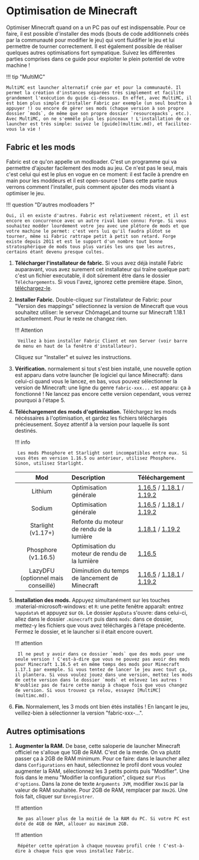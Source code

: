 # Optimisation de Minecraft

Optimiser Minecraft quand on a un PC pas ouf est indispensable. Pour ce faire, il est possible d'installer des mods (bouts de code additionnels créés par la communauté pour modifier le jeu) qui vont fluidifier le jeu et lui permettre de tourner correctement. Il est également possible de réaliser quelques autres optimisations fort sympatique. Suivez les différentes parties comprises dans ce guide pour exploiter le plein potentiel de votre machine !  

!!! tip "MultiMC"

    MultiMC est launcher alternatif crée par et pour la communauté. Il permet la création d'instances séparées très simplement et facilite grandement l'exécution du guide ci-dessous. En effet, avec MultiMC, il est bien plus simple d'installer Fabric par exemple (un seul boutton à appuyer !) ou encore de gérer ses mods (chaque version à son propre dossier `mods`, de même que son propre dossier `resourcepacks`, etc.). Avec MultiMC, on ne s'emmêle plus les pinceaux ! L'installation de ce launcher est très simple: suivez le [guide](multimc.md), et facilitez-vous la vie !

## Fabric et les mods

Fabric est ce qu'on appelle un modloader. C'est un programme qui va permettre d'ajouter facilement des mods au jeu. Ce n'est pas le seul, mais c'est celui qui est le plus en vogue en ce moment: il est facile à prendre en main pour les moddeurs et il est open-source ! Dans cette partie nous verrons comment l'installer, puis comment ajouter des mods visant à optimiser le jeu.

!!! question "D'autres modloaders ?"

    Oui, il en existe d'autres. Fabric est relativement récent, et il est encore en concurrence avec un autre rival bien connu: Forge. Si vous souhaitez modder lourdement votre jeu avec une plétore de mods et que votre machine le permet: c'est vers lui qu'il faudra plûtot se tourner, même si Fabric rattrape petit à petit son retard. Forge existe depuis 2011 et est le support d'un nombre tout bonne stratosphérique de mods tous plus variés les uns que les autres, certains étant devenu presque cultes.

1. **Télécharger l'installateur de fabric.** Si vous avez déjà installé Fabric auparavant, vous avez surement cet installateur qui traîne quelque part: c'est un fichier executable, il doit sûrement être dans le dossier `Téléchargements`. Si vous l'avez, ignorez cette première étape. Sinon, [téléchargez-le](https://fabricmc.net/use/).
 
2. **Installer Fabric.** Double-cliquez sur l'installateur de Fabric: pour "Version des mappings" sélectionnez la version de Minecraft que vous souhaitez utiliser: le serveur ChômageLand tourne sur Minecraft 1.18.1 actuellemment. Pour le reste ne changez rien.  

    !!! Attention
        
        Veillez à bien installer Fabric Client et non Server (voir barre de menu en haut de la fenêtre d'installateur).

    Cliquez sur "Installer" et suivez les instructions.  
 
3. **Vérification.** normalement si tout s'est bien installé, une nouvelle option est apparu dans votre launcher (le logiciel qui lance Minecraft): dans celui-ci quand vous le lancez, en bas, vous pouvez sélectionner la version de Minecraft: une ligne du genre `fabric-xxx...` est apparu: ça à fonctionné ! Ne lancez pas encore cette version cependant, vous verrez pourquoi à l'étape 5.
 
4. **Téléchargement des mods d'optimisation.** Téléchargez les mods nécéssaires à l'optimisation, et gardez les fichiers téléchargés précieusement. Soyez attentif à la version pour laquelle ils sont destinés.

    !!! info

        Les mods Phosphore et Starlight sont incompatibles entre eux. Si vous êtes en version 1.16.5 ou antérieur, utilisez Phosphore. Sinon, utilisez Starlight.

    | Mod | Description | Téléchargement |
    |:---:|:------------|:---------------|
    | Lithium | Optimisation générale | [1.16.5](https://modrinth.com/mod/lithium/version/mc1.16.5-0.6.6) / [1.18.1](https://modrinth.com/mod/lithium/version/mc1.18.1-0.7.8) / [1.19.2](https://modrinth.com/mod/lithium/version/mc1.19.2-0.8.3) |
    | Sodium | Optimisation générale | [1.16.5](https://modrinth.com/mod/sodium/version/mc1.16.5-0.2.0) / [1.18.1](https://modrinth.com/mod/sodium/version/mc1.18.1-0.4.0-alpha6) / [1.19.2](https://modrinth.com/mod/sodium/version/mc1.19.2-0.4.4) |
    | Starlight (v1.17+) | Refonte du moteur de rendu de la lumière | [1.18.1](https://modrinth.com/mod/starlight/version/1.0.0%2B1.18.0-1.18.1) / [1.19.2](https://modrinth.com/mod/starlight/version/1.1.1%2B1.19) |
    | Phosphore (v1.16.5) | Optimisation du moteur de rendu de la lumière | [1.16.5](https://modrinth.com/mod/phosphor/version/mc1.16.2-0.8.0) |
    | LazyDFU (optionnel mais conseillé) | Diminution du temps de lancement de Minecraft | [1.16.5](https://modrinth.com/mod/lazydfu/version/0.1.1) / [1.18.1](https://modrinth.com/mod/lazydfu/version/0.1.2) / [1.19.2](https://modrinth.com/mod/lazydfu/version/0.1.3) |
 
5. **Installation des mods.** Appuyez simultanément sur les touches :material-microsoft-windows: et `R`: une petite fenêtre apparaît: entrez `%appdata%` et appuyez sur `Ok`. Le dossier `AppData` s'ouvre: dans celui-ci, allez dans le dossier `.minecraft` puis dans `mods`: dans ce dossier, mettez-y les fichiers que vous avez téléchargés à l'étape précédente. Fermez le dossier, et le launcher si il était encore ouvert.
   
    !!! attention

        Il ne peut y avoir dans ce dossier `mods` que des mods pour une seule version ! C'est-à-dire que vous ne pouvez pas avoir des mods pour Minecraft 1.16.5 et en même temps des mods pour Minecraft 1.17.1 par exemple. Si vous tentez de lancer le jeu avec tout ça, il plantera. Si vous voulez jouez dans une version, mettez les mods de cette version dans le dossier `mods` et enlevez les autres ! N'oubliez pas de faire cette manip à chaque fois que vous changez de version. Si vous trouvez ça relou, essayez [MultiMC](multimc.md).
 
6. **Fin.** Normalement, les 3 mods ont bien étés installés ! En lançant le jeu, veillez-bien à sélectionner la version "fabric-xxx-...".

## Autres optimisations

1. **Augmenter la RAM.** De base, cette saloperie de launcher Minecraft officiel ne s'alloue que 1GB de RAM. C'est de la merde. On va plutôt passer ça à 2GB de RAM minimum. Pour ce faire: dans le launcher allez dans `Configurations` en haut, sélectionnez le profil dont vous voulez augmenter la RAM, sélectionnez les 3 petits points puis "Modifier". Une fois dans le menu "Modifier la configuration", cliquez sur `Plus d'options`. Dans la zone de texte `Arguments JVM`, modifier `Xmx1G` par la valeur de RAM souhaitée. Pour 2GB de RAM,
remplacer par `Xmx2G`. Une fois fait, cliquer sur `Enregistrer`.

    !!! attention

        Ne pas allouer plus de la moitié de la RAM du PC. Si votre PC est doté de 4GB de RAM, allouer au maximum 2GB.
    
    !!! attention

        Répéter cette opération à chaque nouveau profil crée ! C'est-à-dire à chaque fois que vous installez Fabric.